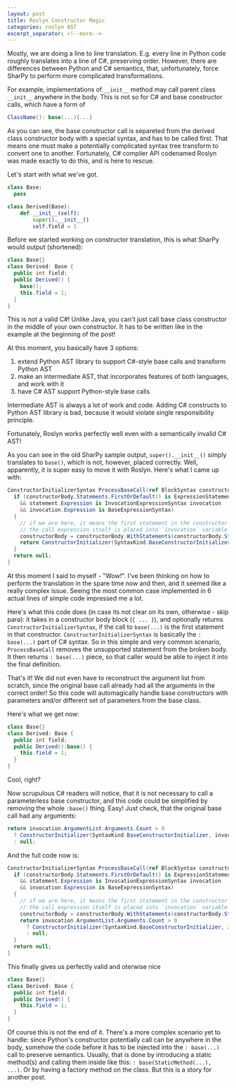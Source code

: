 ```yaml
---
layout: post
title: Roslyn Constructor Magic
categories: roslyn AST
excerpt_separator: <!--more--> 
---
```


Mostly, we are doing a line to line translation. E.g. every line in Python code roughly translates into a line of C#, preserving order. However, there are differences between Python and C# semantics, that, unfortunately, force SharPy to perform more complicated transformations.

For example, implementations of ```__init__``` method may call parent class ```__init__``` anywhere in the body. This is not so for C# and base constructor calls, which have a form of
```csharp
ClassName(): base(...){...}
```

As you can see, the base constructor call is separeted from the derived class constructor body with a special syntax, and has to be called first. That means one must make a potentially complicated syntax tree transform to convert one to another. Fortunately, C# compiler API codenamed Roslyn was made exactly to do this, and is here to rescue.

<!--more-->

Let's start with what we've got.

```python
class Base:
  pass

class Derived(Base):
    def __init__(self):
        super().__init__()
        self.field = 1
```

Before we started working on constructor translation, this is what SharPy would output (shortened):

```csharp
class Base{}
class Derived: Base {
  public int field;
  public Derived() {
    base();
    this.field = 1;
  }
}
```

This is not a valid C#! Unlike Java, you can't just call base class constructor in the middle of your own constructor. It has to be written like in the example at the beginning of the post!

At this moment, you basically have 3 options:
1. extend Python AST library to support C#-style base calls and transform Python AST
1. make an intermediate AST, that incorporates features of both languages, and work with it
1. have C# AST support Python-style base calls

Intermediate AST is always a lot of work and code. Adding C# constructs to Python AST library is bad, because it would violate single responsibility principle.

Fortunately, Roslyn works perfectly well <span class="sidenote" title="unless you need semantic analysis OFC">even with a semantically invalid C# AST</span>!

As you can see in the old SharPy sample output, ```super().__init__()``` simply translates to ```base()```, which is not, however, placed correctly. Well, apparently, it is super easy to move it with Roslyn. Here's what I came up with:

```csharp
ConstructorInitializerSyntax ProcessBaseCall(ref BlockSyntax constructorBody) {
  if (constructorBody.Statements.FirstOrDefault() is ExpressionStatementSyntax statement
    && statement.Expression is InvocationExpressionSyntax invocation
    && invocation.Expression is BaseExpressionSyntax)
  {
    // if we are here, it means the first statement in the constructor body is the base constructor call
    // the call expression itself is placed into `invocation` variable
    constructorBody = constructorBody.WithStatements(constructorBody.Statements.RemoveAt(0));
    return ConstructorInitializer(SyntaxKind.BaseConstructorInitializer, invocation.ArgumentList);
  }
  return null;
}
```

At this moment I said to myself - "Wow!". I've been thinking on how to perform the translation in the spare time now and then, and it seemed like <span class="sidenode" title="And it is! You'll see below">a really complex issue</span>. Seeing the most common case implemented in 6 actual lines of simple code impressed me a lot.

Here's what this code does (in case its not clear on its own, otherwise - skip para): it takes in a constructor body block (```{ ... }```), and optionally returns ```ConstructorInitializerSyntax```, if the call to ```base(...)``` is the first statement in that constructor. ```ConstructorInitializerSyntax``` is basically the ```: base(...)``` part of C# syntax. So in this simple and very common scenario, ```ProcessBaseCall``` removes the unsupported statement from the broken body. It then returns ```: base(...)``` piece, so that caller would be able to inject it into the final definition.

That's it! We did not even have to reconstruct the argument list from scratch, since the original base call already had all the arguments in the correct order! So this code will automagically handle base constructors with parameters and/or different set of parameters from the base class.

Here's what we get now:

```csharp
class Base{}
class Derived: Base {
  public int field;
  public Derived():base() {
    this.field = 1;
  }
}
```

Cool, right?

Now scrupulous C# readers will notice, that it is not necessary to call a parameterless base constructor, and this code could be simplified by removing the whole ```:base()``` thing. Easy! Just check, that the original base call had any arguments:

```csharp
return invocation.ArgumentList.Arguments.Count > 0
  ? ConstructorInitializer(SyntaxKind.BaseConstructorInitializer, invocation.ArgumentList)
  : null;
```
And the full code now is:

```csharp
ConstructorInitializerSyntax ProcessBaseCall(ref BlockSyntax constructorBody) {
  if (constructorBody.Statements.FirstOrDefault() is ExpressionStatementSyntax statement
    && statement.Expression is InvocationExpressionSyntax invocation
    && invocation.Expression is BaseExpressionSyntax)
  {
    // if we are here, it means the first statement in the constructor body is the base constructor call
    // the call expression itself is placed into `invocation` variable
    constructorBody = constructorBody.WithStatements(constructorBody.Statements.RemoveAt(0));
    return invocation.ArgumentList.Arguments.Count > 0
      ? ConstructorInitializer(SyntaxKind.BaseConstructorInitializer, invocation.ArgumentList)
      : null;
  }
  return null;
}
```

This finally gives us perfectly valid and oterwise nice

```csharp
class Base{}
class Derived: Base {
  public int field;
  public Derived() {
    this.field = 1;
  }
}
```

Of course this is not the end of it. There's a more complex scenario yet to handle: since Python's constructor potentially call can be anywhere in the body, somehow the code before it has to be injected into the ```: base(...)``` call to preserve semantics. Usually, that is done by introducing a static method(s) and calling them inside like this: ```: base(StaticMethod(...), ...)```. Or by having a factory method on the class. But this is a story for another post.